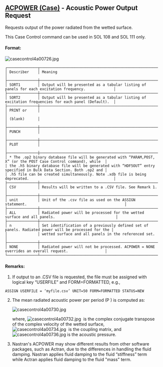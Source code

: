 ## [ACPOWER (Case)](https://help.hexagonmi.com/bundle/MSC_Nastran_2022.4/page/Nastran_Combined_Book/qrg/casecontrol4a/TOC.ACPOWER.Case.xhtml) - Acoustic Power Output Request

Requests output of the power radiated from the wetted surface. 
 
This Case Control command can be used in SOL 108 and SOL 111 only.

#### Format:

![casecontrol4a00726.jpg](https://help-be.hexagonmi.com/bundle/MSC_Nastran_2022.4/page/Nastran_Combined_Book/qrg/casecontrol4a/../../../assets/casecontrol4a00726.jpg?_LANG=enus)  

```text
┌──────────────┬────────────────────────────────────────────────────────────────────────────────────────────────────┐
│ Describer    │ Meaning                                                                                            │
├──────────────┼────────────────────────────────────────────────────────────────────────────────────────────────────┤
│ SORT1        │ Output will be presented as a tabular listing of panels for each excitation frequency.             │
├──────────────┼────────────────────────────────────────────────────────────────────────────────────────────────────┤
│ SORT2        │ Output will be presented as a tabular listing of excitation frequencies for each panel (Default).  │
├──────────────┼────────────────────────────────────────────────────────────────────────────────────────────────────┤
│ PRINT or     │                                                                                                    │
│ (blank)      │                                                                                                    │
├──────────────┼────────────────────────────────────────────────────────────────────────────────────────────────────┤
│ PUNCH        │                                                                                                    │
├──────────────┼────────────────────────────────────────────────────────────────────────────────────────────────────┤
│ PLOT         │                                                                                                    │
├──────────────┼────────────────────────────────────────────────────────────────────────────────────────────────────┤
│ * The .op2 binary database file will be generated with “PARAM,POST, X” (or the POST Case Control command), while  │
│ the .h5 binary database file will be generated with “HDF5OUT” entry specified in Bulk Data Section. Both .op2 and │
│ .h5 file can be created simultaneously. Note .xdb file is being deprecated.                                       │
├──────────────┼────────────────────────────────────────────────────────────────────────────────────────────────────┤
│ CSV          │ Results will be written to a .CSV file. See Remark 1.                                              │
├──────────────┼────────────────────────────────────────────────────────────────────────────────────────────────────┤
│ unit         │ Unit of the .csv file as used on the ASSIGN statement.                                             │
├──────────────┼────────────────────────────────────────────────────────────────────────────────────────────────────┤
│ ALL          │ Radiated power will be processed for the wetted surface and all panels.                            │
├──────────────┼────────────────────────────────────────────────────────────────────────────────────────────────────┤
│ n            │ Set identification of a previously defined set of panels. Radiated power will be processed for the │
│              │ wetted surface and all panels in the referenced set.                                               │
├──────────────┼────────────────────────────────────────────────────────────────────────────────────────────────────┤
│ NONE         │ Radiated power will not be processed. ACPOWER = NONE overrides an overall request.                 │
└──────────────┴────────────────────────────────────────────────────────────────────────────────────────────────────┘
```
#### Remarks:

1. If output to an .CSV file is requested, the file must be assigned with logical key “USERFILE” and FORM=FORMATTED, e.g.,
```nastran
ASSIGN USERFILE = ‘myfile.csv’ UNIT=50 FORM=FORMATTED STATUS=NEW
```
2. The mean radiated acoustic power per period (P ) is computed as:

     ![casecontrol4a00730.jpg](https://help-be.hexagonmi.com/bundle/MSC_Nastran_2022.4/page/Nastran_Combined_Book/qrg/casecontrol4a/../../../assets/casecontrol4a00730.jpg?_LANG=enus)  

     where,  ![casecontrol4a00732.jpg](https://help-be.hexagonmi.com/bundle/MSC_Nastran_2022.4/page/Nastran_Combined_Book/qrg/casecontrol4a/../../../assets/casecontrol4a00732.jpg?_LANG=enus)  is the complex conjugate transpose of the complex velocity of the wetted surface,  ![casecontrol4a00734.jpg](https://help-be.hexagonmi.com/bundle/MSC_Nastran_2022.4/page/Nastran_Combined_Book/qrg/casecontrol4a/../../../assets/casecontrol4a00734.jpg?_LANG=enus)  is the coupling matrix, and  ![casecontrol4a00736.jpg](https://help-be.hexagonmi.com/bundle/MSC_Nastran_2022.4/page/Nastran_Combined_Book/qrg/casecontrol4a/../../../assets/casecontrol4a00736.jpg?_LANG=enus)  is the acoustic pressure.

3. Nastran's ACPOWER may show different results from other software packages, such as Actran, due to the differences in handling the fluid damping. Nastran applies fluid damping to the fluid “stiffness” term while Actran applies fluid damping to the fluid "mass" term.


